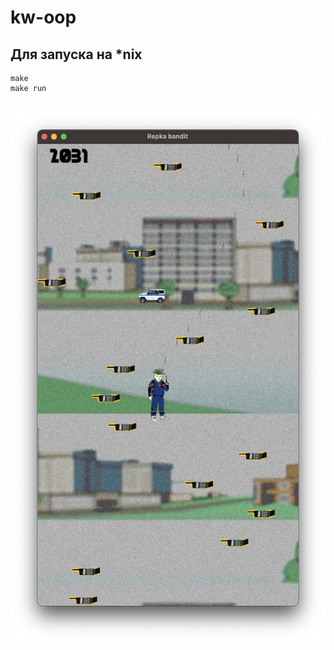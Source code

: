 # kw-oop

## Для запуска на *nix

```
make
make run
```
##

<img src="https://github.com/Raimguzhinov/kw-oop/blob/main/img/screenshot.png?raw=true" style=" width:600px ; height:850px "></a>
